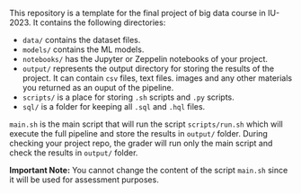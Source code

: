 This repository is a template for the final project of big data course in IU-2023. It contains the following directories:

- `data/` contains the dataset files.
- `models/` contains the ML models.
- `notebooks/` has the Jupyter or Zeppelin notebooks of your project.
- `output/` represents the output directory for storing the results of the project. It can contain `csv` files, text files. images and any other materials you returned as an ouput of the pipeline.
- `scripts/` is a place for storing `.sh` scripts and `.py` scripts.
- `sql/` is a folder for keeping all `.sql` and `.hql` files.

`main.sh` is the main script that will run the script `scripts/run.sh` which will execute the full pipeline and store the results in `output/` folder. During checking your project repo, the grader will run only the main script and check the results in `output/` folder.

**Important Note:** You cannot change the content of the script `main.sh` since it will be used for assessment purposes.
